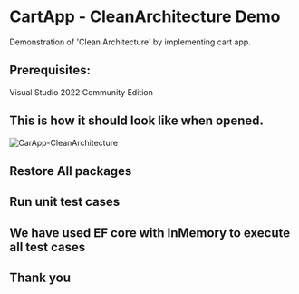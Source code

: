 # CartApp - CleanArchitecture Demo

Demonstration of 'Clean Architecture' by implementing cart app.

## Prerequisites:

Visual Studio 2022 Community Edition

## This is how it should look like when opened.
![CarApp-CleanArchitecture](https://user-images.githubusercontent.com/51757848/196044411-c431dd9a-e236-4516-920a-21e9ef4e2e8b.jpg)


## Restore All packages
## Run unit test cases 
## We have used EF core with InMemory to execute all test cases

## Thank you
